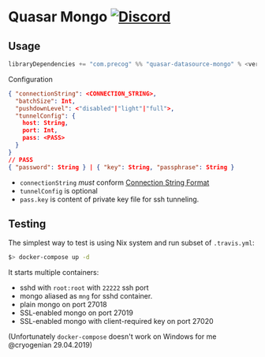 # Quasar Mongo [![Discord](https://img.shields.io/discord/373302030460125185.svg?logo=discord)](https://discord.gg/QNjwCg6)

## Usage

```sbt
libraryDependencies += "com.precog" %% "quasar-datasource-mongo" % <version>
```

Configuration

```json
{ "connectionString": <CONNECTION_STRING>,
  "batchSize": Int,
  "pushdownLevel": <"disabled"|"light"|"full">,
  "tunnelConfig": {
    host: String,
    port: Int,
    pass: <PASS>
  }
}
// PASS
{ "password": String } | { "key": String, "passphrase": String }
```

+ `connectionString` _must_ conform [Connection String Format](https://docs.mongodb.com/manual/reference/connection-string/)
+ `tunnelConfig` is optional
+ `pass.key` is content of private key file for ssh tunneling.

## Testing

The simplest way to test is using Nix system and run subset of `.travis.yml`:

```bash
$> docker-compose up -d
```

It starts multiple containers:
+ sshd with `root:root` with `22222` ssh port
+ mongo aliased as `mng` for sshd container.
+ plain mongo on port 27018
+ SSL-enabled mongo on port 27019
+ SSL-enabled mongo with client-required key on port 27020 

(Unfortunately `docker-compose` doesn't work on Windows for me @cryogenian 29.04.2019)
